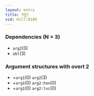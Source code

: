 ```yaml
---
layout: entry
title: འཁྲུད་
vid: Hill:0189
---
```

### Dependencies (N = 3)
* `arg2`(3)
* `obl`(3)
### Argument structures with overt 2
* +`arg1`(0) `arg2`(3)
* +`arg1`(0) `arg2:hon`(0)
* +`arg1`(0) `arg2:lvc`(0)
